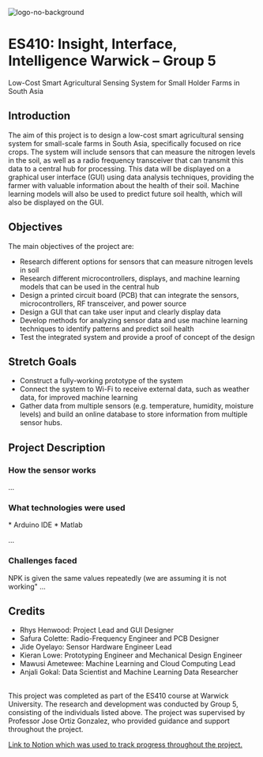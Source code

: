 ![logo-no-background](https://user-images.githubusercontent.com/41443216/207383351-564382f6-e482-47be-8a85-25595eddfa14.png)

<h1>ES410: Insight, Interface, Intelligence Warwick – Group 5</h1>
Low-Cost Smart Agricultural Sensing System for Small Holder Farms in South Asia

<h2>Introduction</h2>
<p>The aim of this project is to design a low-cost smart agricultural sensing system for small-scale farms in South Asia, specifically focused on rice crops. The system will include sensors that can measure the nitrogen levels in the soil, as well as a radio frequency transceiver that can transmit this data to a central hub for processing. This data will be displayed on a graphical user interface (GUI) using data analysis techniques, providing the farmer with valuable information about the health of their soil. Machine learning models will also be used to predict future soil health, which will also be displayed on the GUI.</p>

<h2>Objectives</h2>
The main objectives of the project are:
	
* Research different options for sensors that can measure nitrogen levels in soil
* Research different microcontrollers, displays, and machine learning models that can be used in the central hub
* Design a printed circuit board (PCB) that can integrate the sensors, microcontrollers, RF transceiver, and power source
* Design a GUI that can take user input and clearly display data
* Develop methods for analyzing sensor data and use machine learning techniques to identify patterns and predict soil health
* Test the integrated system and provide a proof of concept of the design
<h2>Stretch Goals</h2>

* Construct a fully-working prototype of the system
* Connect the system to Wi-Fi to receive external data, such as weather data, for improved machine learning
* Gather data from multiple sensors (e.g. temperature, humidity, moisture levels) and build an online database to store information from multiple sensor hubs.
<h2>Project Description</h2>
<h3> How the sensor works </h3>
...
<h3> What technologies were used </h3> 
* Arduino IDE 
* Matlab 

...
<h3> Challenges faced </h3>
NPK is given the same values repeatedly (we are assuming it is not working"
...

<h2> Credits </h2>

* Rhys Henwood: Project Lead and GUI Designer
* Safura Colette: Radio-Frequency Engineer and PCB Designer
* Jide Oyelayo: Sensor Hardware Engineer Lead
* Kieran Lowe: Prototyping Engineer and Mechanical Design Engineer
* Mawusi Ametewee: Machine Learning and Cloud Computing Lead 
* Anjali Gokal: Data Scientist and Machine Learning Data Researcher
</br>
This project was completed as part of the ES410 course at Warwick University. The research and development was conducted by Group 5, consisting of the individuals listed above. The project was supervised by Professor Jose Ortiz Gonzalez, who provided guidance and support throughout the project.

[Link to Notion which was used to track progress throughout the project.](https://www.notion.so/invite/ad64deccb463d3e21adbe6e0b9dc0670409e2db7)

